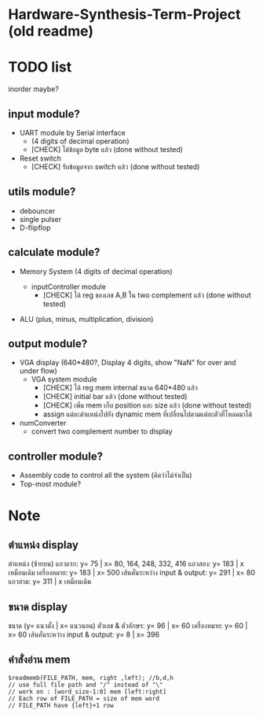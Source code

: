 # Hardware-Synthesis-Term-Project (old readme)



# TODO list 
inorder maybe?
## input module?
- UART module by Serial interface 
    - (4 digits of decimal operation) 
    - [CHECK] ได้ข้อมูล byte แล้ว (done without tested)
- Reset switch
    - [CHECK] รับข้อมูลจาก switch แล้ว (done without tested)

## utils module?
- debouncer
- single pulser
- D-flipflop

## calculate module?
- Memory System (4 digits of decimal operation)
    - inputController module
        - [CHECK] ได้ reg ของเลข A,B ใน two complement แล้ว (done without tested)

- ALU (plus, minus, multiplication, division)

## output module?
- VGA display
(640*480?, Display 4 digits, show "NaN" for over and under flow)
    - VGA system module
        - [CHECK] ได้ reg mem internal ขนาด 640*480 แล้ว
        - [CHECK] initial bar แล้ว (done without tested)
        - [CHECK] เพิ่ม mem เก็บ position และ size แล้ว (done without tested)
        - assign แต่ละตำแหน่งไปยัง dynamic mem  ที่เปลี่ยนไปตามแต่ละตัวที่โหลดมาได้
- numConverter
    - convert two complement number to display

## controller module?
- Assembly code to control all the system (คิดว่าไม่จำเป็น)
- Top-most module?

# Note



## ตำแหน่ง display

ตำแหน่ง (ซ้ายบน) 
แถวแรก: y= 75 | x= 80, 164, 248, 332, 416
แถวสอง: y= 183 | x เหมือนเดิม 
เครื่องหมาย: y= 183 | x= 500
เส้นคั่นระหว่าง input & output: y= 291 | x= 80 
แถวสาม: y= 311 | x เหมือนเดิม 

## ขนาด display

ขนาด (y= แนวตั้ง | x= แนวนอน)
ตัวเลข & ตัวอักษร: y= 96 | x= 60
เครื่องหมาย: y= 60 | x= 60
เส้นคั่นระหว่าง input & output: y= 8 | x= 396

## คำสั่งอ่าน mem
    $readmemb(FILE_PATH, mem, right ,left); //b,d,h
    // use full file path and "/" instead of "\"
    // work on : [word_size-1:0] mem [left:right]
    // Each row of FILE_PATH = size of mem word
    // FILE_PATH have {left}+1 row
